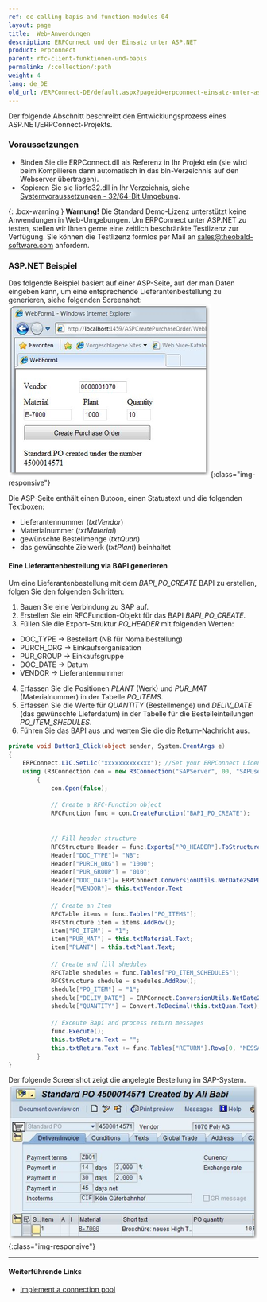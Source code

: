 ```yaml
---
ref: ec-calling-bapis-and-function-modules-04
layout: page
title:  Web-Anwendungen
description: ERPConnect und der Einsatz unter ASP.NET
product: erpconnect
parent: rfc-client-funktionen-und-bapis
permalink: /:collection/:path
weight: 4
lang: de_DE
old_url: /ERPConnect-DE/default.aspx?pageid=erpconnect-einsatz-unter-asp_net
---
```


Der folgende Abschnitt beschreibt den Entwicklungsprozess eines ASP.NET/ERPConnect-Projekts.

### Voraussetzungen

- Binden Sie die ERPConnect.dll als Referenz in Ihr Projekt ein (sie wird beim Kompilieren dann automatisch in das bin-Verzeichnis auf den Webserver übertragen).
- Kopieren Sie sie librfc32.dll in Ihr Verzeichnis, siehe [Systemvoraussetzungen - 32/64-Bit Umgebung](../voraussetzungen-und-installation/systemvoraussetzungen#3264-bit-umgebung).

{: .box-warning }
**Warnung!** Die Standard Demo-Lizenz unterstützt keine Anwendungen in Web-Umgebungen. 
Um ERPConnect unter ASP.NET zu testen, stellen wir Ihnen gerne eine zeitlich beschränkte Testlizenz zur Verfügung. 
Sie können die Testlizenz formlos per Mail an [sales@theobald-software.com](mailto:sales@theobald-software.com) anfordern.    

### ASP.NET Beispiel

Das folgende Beispiel basiert auf einer ASP-Seite, auf der man Daten eingeben kann, um eine entsprechende Lieferantenbestellung zu generieren, siehe folgenden Screenshot:<br>
![Create-Purchase-Order-IE](/img/content/Create-Purchase-Order-IE.png){:class="img-responsive"}

Die ASP-Seite enthält einen Butoon, einen Statustext und die folgenden Textboxen:
- Lieferantennummer (*txtVendor*)
- Materialnummer (*txtMaterial*)
- gewünschte Bestellmenge (*txtQuan*) 
- das gewünschte Zielwerk (*txtPlant*) beinhaltet

#### Eine Lieferantenbestellung via BAPI generieren
Um eine Lieferantenbestellung mit dem *BAPI_PO_CREATE* BAPI zu erstellen, folgen Sie den folgenden Schritten:

1. Bauen Sie eine Verbindung zu SAP auf.
2. Erstellen Sie ein RFCFunction-Objekt für das BAPI *BAPI_PO_CREATE*.
3. Füllen Sie die Export-Struktur *PO_HEADER* mit folgenden Werten:
- DOC_TYPE -> Bestellart (NB für Nomalbestellung)
- PURCH_ORG -> Einkaufsorganisation
- PUR_GROUP -> Einkaufsgruppe
- DOC_DATE -> Datum 
- VENDOR -> Lieferantennummer 
4. Erfassen Sie die Positionen *PLANT* (Werk) und *PUR_MAT* (Materialnummer) in der Tabelle *PO_ITEMS*. 
5. Erfassen Sie die Werte für *QUANTITY* (Bestellmenge) und *DELIV_DATE* (das gewünschte Lieferdatum) in der Tabelle für die Bestelleinteilungen *PO_ITEM_SHEDULES*. 
6. Führen Sie das BAPI aus und werten Sie die die Return-Nachricht aus.   

```csharp
private void Button1_Click(object sender, System.EventArgs e) 
{ 
    ERPConnect.LIC.SetLic("xxxxxxxxxxxxx"); //Set your ERPConnect License. 
    using (R3Connection con = new R3Connection("SAPServer", 00, "SAPUser", "Password", "EN", "800"))
	    {
	        con.Open(false); 
          
	        // Create a RFC-Function object 
	        RFCFunction func = con.CreateFunction("BAPI_PO_CREATE");


	        // Fill header structure
	        RFCStructure Header = func.Exports["PO_HEADER"].ToStructure();
	        Header["DOC_TYPE"]= "NB";
	        Header["PURCH_ORG"] = "1000";
	        Header["PUR_GROUP"] = "010";
	        Header["DOC_DATE"]= ERPConnect.ConversionUtils.NetDate2SAPDate(DateTime.Now);
	        Header["VENDOR"]= this.txtVendor.Text
	
	        // Create an Item
	        RFCTable items = func.Tables["PO_ITEMS"];
	        RFCStructure item = items.AddRow();
	        item["PO_ITEM"] = "1";
	        item["PUR_MAT"] = this.txtMaterial.Text;
	        item["PLANT"] = this.txtPlant.Text;
  
	        // Create and fill shedules
	        RFCTable shedules = func.Tables["PO_ITEM_SCHEDULES"];
	        RFCStructure shedule = shedules.AddRow();
	        shedule["PO_ITEM"] = "1";
	        shedule["DELIV_DATE"] = ERPConnect.ConversionUtils.NetDate2SAPDate(DateTime.Now);
	        shedule["QUANTITY"] = Convert.ToDecimal(this.txtQuan.Text);

	        // Exceute Bapi and process return messages
	        func.Execute();
	        this.txtReturn.Text = "";
	        this.txtReturn.Text += func.Tables["RETURN"].Rows[0, "MESSAGE"] + "\r\n";
	    }
}
```

Der folgende Screenshot zeigt die angelegte Bestellung im SAP-System.<br>
![Create-Puchase-Order-ME23](/img/content/Create-Puchase-Order-ME23.png){:class="img-responsive"}

  
****
#### Weiterführende Links
- [Implement a connection pool](https://kb.theobald-software.com/erpconnect-samples/implement-a-connection-pool)